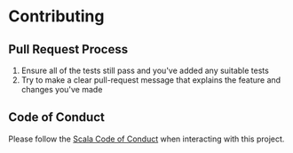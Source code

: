 # Contributing

## Pull Request Process

1. Ensure all of the tests still pass and you've added any suitable tests
2. Try to make a clear pull-request message that explains the feature and changes you've made

## Code of Conduct

Please follow the [Scala Code of Conduct](https://typelevel.org/code-of-conduct.html) when interacting with this project.
